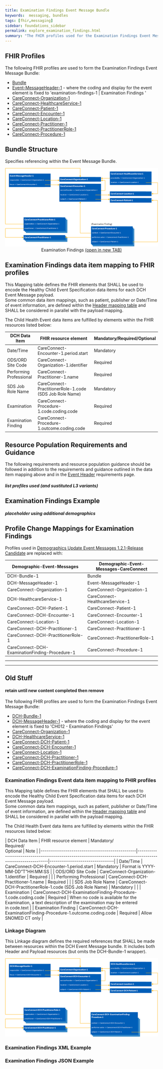 ```yaml
---
title: Examination Findings Event Message Bundle
keywords:  messaging, bundles
tags: [fhir,messaging]
sidebar: foundations_sidebar
permalink: explore_examination_findings.html
summary: "The FHIR profiles used for the Examination Findings Event Message Bundle"
---
```


## FHIR Profiles ##

The following FHIR profiles are used to form the Examination Findings Event Message Bundle:

- [Bundle](http://hl7.org/fhir/STU3/StructureDefinition/Bundle)
- [Event-MessageHeader-1](https://fhir.nhs.uk/STU3/StructureDefinition/Event-MessageHeader-1) - where the coding and display for the event element is fixed to '​examination-findings-1 \| ​Examination Findings  '
- [CareConnect-Organization-1](https://fhir.hl7.org.uk/STU3/StructureDefinition/CareConnect-Organization-1)
- [CareConnect-HealthcareService-1](https://fhir.hl7.org.uk/STU3/StructureDefinition/CareConnect-HealthcareService-1)
- [CareConnect-Patient-1](https://fhir.hl7.org.uk/STU3/StructureDefinition/CareConnect-Patient-1)
- [CareConnect-Encounter-1](https://fhir.hl7.org.uk/STU3/StructureDefinition/CareConnect-Encounter-1)
- [CareConnect-Location-1](https://fhir.hl7.org.uk/STU3/StructureDefinition/CareConnect-Location-1)
- [CareConnect-Practitioner-1](https://fhir.hl7.org.uk/STU3/StructureDefinition/CareConnect-Practitioner-1)
- [CareConnect-PractitionerRole-1](https://fhir.hl7.org.uk/STU3/StructureDefinition/CareConnect-PractitionerRole-1)
- [CareConnect-Procedure-1](https://fhir.hl7.org.uk/STU3/StructureDefinition/CareConnect-Procedure-1)

## Bundle Structure

Specifies referencing within the Event Message Bundle.

<div style="text-align:center; margin-bottom:20px" >
	<a href="images/explore/dch-examinationfindings.png" target="_blank"><img src="images/explore/dch-examinationfindings.png"></a><br/>
	Examination Findings <a href="images/explore/dch-examinationfindings.png" target="_blank">(open in new TAB)</a>
</div>

## Examination Findings data item mapping to FHIR profiles ##

This Mapping table defines the FHIR elements that SHALL be used to encode the Healthy Child Event Specification data items for each DCH Event Message payload.  
Some common data item mappings, such as patient, publisher or Date/Time of event information, are defined within the [Header mapping table](explore_event_header_design.html) and SHALL be considered in parallel with the payload mapping.

The Child Health Event data items are fulfilled by elements within the FHIR resources listed below:

| DCH Data Item            | FHIR resource element                                 | Mandatory/Required/Optional |
|--------------------------|-------------------------------------------------------|-----------------------------|
| Date/Time                                       | CareConnect-Encounter-1.period.start                            | Mandatory                              | Format is YYYY-MM-DD”T”HH:MM:SS |
| ODS/ORD Site Code                               | CareConnect-Organization-1.identifier                               | Required                               |                                 |
| Performing Professional                         | CareConnect-Practitioner-1.name                                 | Required                               |                                 |
| SDS Job Role Name                               | CareConnect-PractitionerRole-1.code (SDS Job Role Name)         | Mandatory                              |                                 |
| Examination                                     | CareConnect-Procedure-1.code.coding.code     | Required                               | When no code is available for the Examination, a text description of the examination may be entered in code.text                                |
| Examination Finding                             | CareConnect-Procedure-1.outcome.coding.code  | Required                               | Allow SNOMED CT only            |


## Resource Population Requirements and Guidance ##

The following requirements and resource population guidance should be followed in addition to the requirements and guidance outlined in the data item mapping above and in the [Event Header](https://developer.nhs.uk/apis/ems-beta/explore_event_header_information.html) requirements page.

#### _list profiles used (and sustituted L3 variants)_ ####

## Examination Findings Example ##

#### _placeholder using additional demographics_ ####

<script src="https://gist.github.com/IOPS-DEV/646f784bcb1db6e7aa3d924aaaf423d1.js"></script>


## Profile Change Mappings for Examination Findings ##

Profiles used in [Demographics Update Event Messages 1.2.1-Release Candidate](https://developer.nhs.uk/apis/demographicupdates-120-rc/index.html) are replaced with:

| Demographic-Event-Messages | Demographic-Event-Messages-CareConnect |
|----------------------------|----------------------------------------|
| DCH-Bundle-1 | Bundle |
| DCH-MessageHeader-1 | Event-MessageHeader-1 |
| CareConnect-Organization-1 | CareConnect-Organization-1 |
| DCH-HealthcareService-1 | CareConnect-HealthcareService-1 |
| CareConnect-DCH-Patient-1 | CareConnect-Patient-1 |
| CareConnect-DCH-Encounter-1 | CareConnect-Encounter-1 |
| CareConnect-Location-1 | CareConnect-Location-1 |
| CareConnect-DCH-Practitioner-1 | CareConnect-Practitioner-1 |
| CareConnect-DCH-PractitionerRole-1 | CareConnect-PractitionerRole-1 |
| CareConnect-DCH-ExaminationFinding-Procedure-1 | CareConnect-Procedure-1 |


<hr/>
<hr/>

## Old Stuff ##

#### retain until new content completed then remove ####



The following FHIR profiles are used to form the Examination Findings Event Message Bundle:

- [DCH-Bundle-1](https://fhir.nhs.uk/STU3/StructureDefinition/DCH-Bundle-1)
- [DCH-MessageHeader-1](https://fhir.nhs.uk/STU3/StructureDefinition/DCH-MessageHeader-1) - where the coding and display for the event element is fixed to 'CH012 - Examination Findings'
- [CareConnect-Organization-1](https://fhir.hl7.org.uk/STU3/StructureDefinition/CareConnect-Organization-1)
- [DCH-HealthcareService-1](https://fhir.nhs.uk/STU3/StructureDefinition/DCH-HealthcareService-1)
- [CareConnect-DCH-Patient-1](https://fhir.nhs.uk/STU3/StructureDefinition/CareConnect-DCH-Patient-1)
- [CareConnect-DCH-Encounter-1](https://fhir.nhs.uk/STU3/StructureDefinition/CareConnect-DCH-Encounter-1)
- [CareConnect-Location-1](https://fhir.hl7.org.uk/STU3/StructureDefinition/CareConnect-Location-1)
- [CareConnect-DCH-Practitioner-1](https://fhir.nhs.uk/STU3/StructureDefinition/CareConnect-DCH-Practitioner-1)
- [CareConnect-DCH-PractitionerRole-1](https://fhir.nhs.uk/STU3/StructureDefinition/CareConnect-DCH-PractitionerRole-1)
- [CareConnect-DCH-ExaminationFinding-Procedure-1](https://fhir.nhs.uk/STU3/StructureDefinition/CareConnect-DCH-ExaminationFinding-Procedure-1)

### Examination Findings Event data item mapping to FHIR profiles ###

This Mapping table defines the FHIR elements that SHALL be used to encode the Healthy Child Event Specification data items for each DCH Event Message payload.  
Some common data item mappings, such as patient, publisher or Date/Time of event information, are defined within the [Header mapping table](explore_event_header_design.html) and SHALL be considered in parallel with the payload mapping.

The Child Health Event data items are fulfilled by elements within the FHIR resources listed below:

| DCH Data Item                                   | FHIR resource element                                               | Mandatory/<br/>Required/<br/>Optional  |  Note                           |
|-------------------------------------------------|--------------------------------------------------------------------------------------------------------------|---------------------------------|
| Date/Time                                       | CareConnect-DCH-Encounter-1.period.start                            | Mandatory                              | Format is YYYY-MM-DD”T”HH:MM:SS |
| ODS/ORD Site Code                               | CareConnect-Organization-1.identifier                               | Required                               |                                 |
| Performing Professional                         | CareConnect-DCH-Practitioner-1.name                                 | Required                               |                                 |
| SDS Job Role Name                               | CareConnect-DCH-PractitionerRole-1.code (SDS Job Role Name)         | Mandatory                              |                                 |
| Examination                                     | CareConnect-DCH-ExaminationFinding-Procedure-1.code.coding.code     | Required                               | When no code is available for the Examination, a text description of the examination may be entered in code.text                                |
| Examination Finding                             | CareConnect-DCH-ExaminationFinding-Procedure-1.outcome.coding.code  | Required                               | Allow SNOMED CT only            |

### Linkage Diagram ###

This Linkage diagram defines the required references that SHALL be made between resources within the DCH Event Message bundle. It includes both Header and Payload resources (but omits the DCH-Bundle-1 wrapper).

<img src="images/explore/ExaminationFindings.png">

### Examination Findings XML Example ###

<script src="https://gist.github.com/IOPS-DEV/c64035456e26959021847c204a5ab57d.js"></script>

### Examination Findings JSON Example ###

<script src="https://gist.github.com/IOPS-DEV/232228535fe1ad5d01eb8f6953efa13c.js"></script>